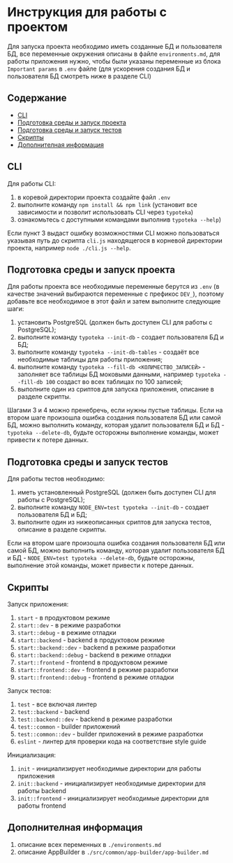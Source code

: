 # Инструкция для работы с проектом

Для запуска проекта необходимо иметь созданные БД и пользователя БД, все переменные окружения описаны
в файле `environments.md`, для работы приложения нужно, чтобы были указаны переменные из блока `Important params`
в `.env` файле (для ускорения создания БД и пользователя БД смотреть ниже в разделе CLI)

## Содержание
* [CLI](#cli)
* [Подготовка среды и запуск проекта](#init-project)
* [Подготовка среды и запуск тестов](#init-tests)
* [Скрипты](#scripts)
* [Дополнителная информация](#additional)


## <a name="#cli"></a>CLI

Для работы CLI:
1) в коревой директории проекта создайте файл `.env`
2) выполните команду `npm install && npm link` (установит все зависимости и позволит использовать CLI через `typoteka`)
3) ознакомьтесь с доступными командами выполнив `typoteka --help`)

Если пункт 3 выдаст ошибку возможностями CLI можно пользоваться указывая путь до скрипта `cli.js` находящегося в
корневой директории проекта, например `node ./cli.js --help`.


## <a name="#Подготовка среды и запуск проекта"></a>Подготовка среды и запуск проекта

Для работы проекта все необходимые переменные берутся из `.env` (в качестве значений выбираются переменные
с префикос `DEV_`), поэтому добавьте все необходимое в этот файл и затем выполните следующие шаги:
1) установить PostgreSQL (должен быть доступен CLI для работы с PostgreSQL);
2) выполните команду `typoteka --init-db` - создает пользователя БД и БД;
3) выполните команду `typoteka --init-db-tables` - создаёт все необходимые таблицы для работы приложения;
4) выполните команду `typoteka --fill-db <КОЛИЧЕСТВО_ЗАПИСЕЙ>` - заполняет все таблицы БД моковыми данными, например
`typoteka --fill-db 100` создаст во всех таблицах по 100 записей;
5) выполните один из сриптов для запуска приложения, описание в разделе скрипты.

Шагами 3 и 4 можно пренебречь, если нужны пустые таблицы. Если на втором шаге произошла ошибка создания пользователя БД
или самой БД, можно выполнить команду, которая удалит пользователя БД и БД - `typoteka --delete-db`, будьте осторожны
выполнение команды, может привести к потере данных.


## <a name="#Подготовка среды и запуск тестов"></a>Подготовка среды и запуск тестов

Для работы тестов необходимо:
1) иметь установленный PostgreSQL (должен быть доступен CLI для работы с PostgreSQL);
2) выполните команду `NODE_ENV=test typoteka --init-db` - создает пользователя БД и БД;
3) выполните один из нижеописанных сриптов для запуска тестов, описание в разделе скрипты.

Если на втором шаге произошла ошибка создания пользователя БД или самой БД, можно выполнить команду, которая удалит
пользователя БД и БД - `NODE_ENV=test typoteka --delete-db`, будьте осторожны, выполнение этой команды, может привести
к потере данных.


## <a name="#Скрипты"></a>Скрипты

Запуск приложения:
1) `start` - в продуктовом режиме
2) `start::dev` - в режиме разработки
3) `start::debug` - в режиме отладки
4) `start::backend` - backend в продуктовом режиме
5) `start::backend::dev` - backend в режиме разработки
6) `start::backend::debug` - backend в режиме отладки
7) `start::frontend` - frontend в продуктовом режиме
8) `start::frontend::dev` - frontend в режиме разработки
9) `start::frontend::debug` - frontend в режиме отладки

Запуск тестов:
1) `test` - все включая линтер
2) `test::backend` - backend
3) `test::backend::dev` - backend в режиме разработки
4) `test::common` - builder приложений
5) `test::common::dev` - builder приложений в режиме разработки
6) `eslint` - линтер для проверки кода на соответствие style guide

Инициализация:
1) `init` - инициализирует необходимые директории для работы приложения
2) `init::backend` - инициализирует необходимые директории для работы backend
3) `init::frontend` - инициализирует необходимые директории для работы frontend


## <a name="#additional"></a>Дополнителная информация
1) описание всех переменных в `./environments.md`
2) описание AppBuilder в `./src/common/app-builder/app-builder.md`
